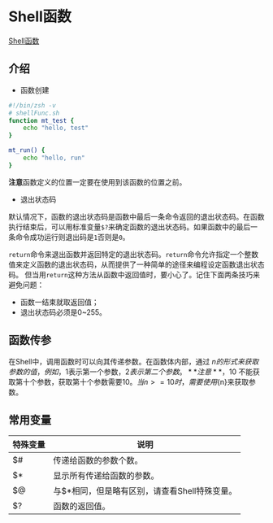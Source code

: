 <!--
 * @Author: tangdaoyong
 * @Date: 2021-01-21 09:17:40
 * @LastEditors: tangdaoyong
 * @LastEditTime: 2021-01-21 09:48:33
 * @Description: Shell函数
-->
# Shell函数

[Shell函数](https://www.cnblogs.com/ericz2j/p/12045667.html)

## 介绍

* 函数创建
```sh
#!/bin/zsh -v
# shellFunc.sh
function mt_test {
    echo "hello, test"
}

mt_run() {
    echo "hello, run"
}
```
**注意**函数定义的位置一定要在使用到该函数的位置之前。

* 退出状态码

默认情况下，函数的退出状态码是函数中最后一条命令返回的退出状态码。在函数执行结束后，可以用标准变量`$?`来确定函数的退出状态码。如果函数中的最后一条命令成功运行则退出码是`1`否则是`0`。

`return`命令来退出函数并返回特定的退出状态码。`return`命令允许指定一个整数值来定义函数的退出状态码，从而提供了一种简单的途径来编程设定函数退出状态码。
但当用`return`这种方法从函数中返回值时，要小心了。记住下面两条技巧来避免问题：
* 函数一结束就取返回值；
* 退出状态码必须是0~255。
## 函数传参

在Shell中，调用函数时可以向其传递参数。在函数体内部，通过 $n 的形式来获取参数的值，例如，$1表示第一个参数，$2表示第二个参数。
**注意**，$10 不能获取第十个参数，获取第十个参数需要${10}。当n>=10时，需要使用${n}来获取参数。

## 常用变量

| 特殊变量 | 说明 |
| - | - |
| $# | 传递给函数的参数个数。 |
| $* | 显示所有传递给函数的参数。 |
| $@ | 与$*相同，但是略有区别，请查看Shell特殊变量。 |
| $? | 函数的返回值。 |